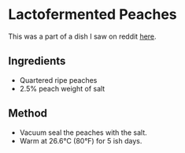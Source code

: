 
# Lactofermented Peaches # 

This was a part of a dish I saw on reddit [here](https://www.reddit.com/r/CulinaryPlating/comments/f9ovrn/ricotta_with_lactofermented_peaches_olive_oil/).

## Ingredients ## 
- Quartered ripe peaches
- 2.5% peach weight of salt

## Method ## 
- Vacuum seal the peaches with the salt.
- Warm at 26.6°C (80°F) for 5 ish days.

